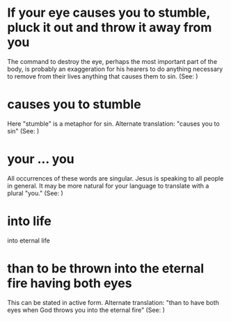 
# If your eye causes you to stumble, pluck it out and throw it away from you
The command to destroy the eye, perhaps the most important part of the body, is probably an exaggeration for his hearers to do anything necessary to remove from their lives anything that causes them to sin. (See: )

# causes you to stumble
Here "stumble" is a metaphor for sin. Alternate translation: "causes you to sin" (See: )

# your ... you
All occurrences of these words are singular. Jesus is speaking to all people in general. It may be more natural for your language to translate with a plural "you." (See: )

# into life
into eternal life

# than to be thrown into the eternal fire having both eyes
This can be stated in active form. Alternate translation: "than to have both eyes when God throws you into the eternal fire" (See: )